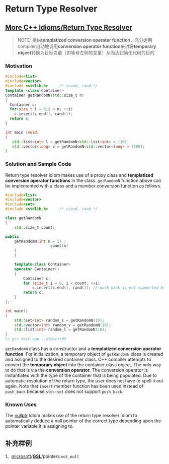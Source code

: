 # Return Type Resolver



## [More C++ Idioms/Return Type Resolver](https://en.wikibooks.org/wiki/More_C%2B%2B_Idioms/Return_Type_Resolver)

> NOTE: 提供**templatized conversion operator function**，充分运用compiler自动地调用**conversion operator function**来讲将**temporary object**转换为目标变量（即等号左侧的变量）从而达到简化代码的目的

### Motivation

```c++
#include<list>
#include<vector>
#include <stdlib.h>     /* srand, rand */
template <class Container>
Container getRandomN(std::size_t n) 
{
  Container c;
  for(size_t i = 0;i < n; ++i)
    c.insert(c.end(), rand());
  return c;
}

int main (void)
{
   std::list<int> l = getRandomN<std::list<int> > (10);
   std::vector<long> v = getRandomN<std::vector<long> > (100);
}
```

### Solution and Sample Code

Return type resolver idiom makes use of a proxy class and **templatized conversion operator functions** in the class. `getRandomN` function above can be implemented with a class and a member conversion function as follows.

```c++
#include<list>
#include<vector>
#include<set>
#include <stdlib.h>     /* srand, rand */

class getRandomN
{
	std::size_t count;

public:
	getRandomN(int n = 1) :
					count(n)
	{
	}

	template<class Container>
	operator Container()
	{
		Container c;
		for (size_t i = 0; i < count; ++i)
			c.insert(c.end(), rand()); // push_back is not supported by all standard containers.
		return c;
	}
};

int main()
{
	std::set<int> random_s = getRandomN(10);
	std::vector<int> random_v = getRandomN(10);
	std::list<int> random_l = getRandomN(10);
}
// g++ test.cpp --std=c++03
```

`getRandomN` class has a constructor and a **templatized conversion operator function**. For initialization, a temporary object of `getRandomN` class is created and assigned to the desired container class. C++ compiler attempts to convert the **temporary object** into the container class object. The only way to do that is via the **conversion operator**. The conversion operator is instantiated with the type of the container that is being populated. Due to automatic resolution of the return type, the user does not have to spell it out again. Note that `insert` member function has been used instead of `push_back` because `std::set` does not support `push_back`.



### Known Uses

The [nullptr](https://en.wikibooks.org/wiki/More_C%2B%2B_Idioms/nullptr) idiom makes use of the return type resolver idiom to automatically deduce a null pointer of the correct type depending upon the pointer variable it is assigning to.



## 补充样例

1、[microsoft](https://github.com/microsoft)/**[GSL](https://github.com/microsoft/GSL)**/pointers `not_null`